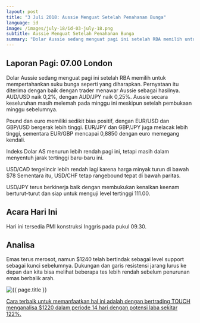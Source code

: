 ```yaml
---
layout: post
title: "3 Juli 2018: Aussie Menguat Setelah Penahanan Bunga"
language: id
image: /images/july-18/id-03-july-18.png
subtitle: Aussie Menguat Setelah Penahanan Bunga
summary: "Dolar Aussie sedang menguat pagi ini setelah RBA memilih untuk mempertahankan suku bunga seperti yang diharapkan. Pernyataan itu diterima dengan baik dengan trader menawar Aussie sebagai hasilnya"
---
```

## Laporan Pagi: 07.00 London

Dolar Aussie sedang menguat pagi ini setelah RBA memilih untuk mempertahankan suku bunga seperti yang diharapkan. Pernyataan itu diterima dengan baik dengan trader menawar Aussie sebagai hasilnya. AUD/USD naik 0,2%, dengan AUD/JPY naik 0,25%. Aussie secara keseluruhan masih melemah pada minggu ini meskipun setelah pembukaan minggu sebelumnya.

Pound dan euro memiliki sedikit bias positif, dengan EUR/USD dan GBP/USD bergerak lebih tinggi. EUR/JPY dan GBP/JPY juga melacak lebih tinggi, sementara EUR/GBP mencapai 0,8850 dengan euro memegang kendali.

Indeks Dolar AS menurun lebih rendah pagi ini, tetapi masih dalam menyentuh jarak tertinggi baru-baru ini.

USD/CAD tergelincir lebih rendah lagi karena harga minyak turun di bawah $78 Sementara itu, USD/CHF tetap rangebound tepat di bawah paritas.

USD/JPY terus berkinerja baik dengan membukukan kenaikan keenam berturut-turut dan siap untuk menguji level tertinggi 111.00.

## Acara Hari Ini

Hari ini tersedia PMI konstruksi Inggris pada pukul 09.30.

## Analisa

Emas terus merosot, namun $1240 telah bertindak sebagai level support sebagai kunci sebelumnya. Dukungan dan garis resistensi jarang lurus ke depan dan kita bisa melihat beberapa tes lebih rendah sebelum penurunan emas berbalik arah.

<img src="{{ site.url }}/images/july-18/id-03-july-18.png" alt="{{ page.title }}" title="{{ page.title }}">

<a href="%LINK%%currency=USD&market=commodities&underlying=frxXAUUSD&formname=touchnotouch&duration_amount=14&duration_units=d&amount=10&amount_type=stake&expiry_type=duration&barrier=1220" target="_blank" rel="noopener noreferrer nofollow">Cara terbaik untuk memanfaatkan hal ini adalah dengan bertrading TOUCH menganalisa $1220 dalam periode 14 hari dengan potensi laba sekitar 122%.</a>
